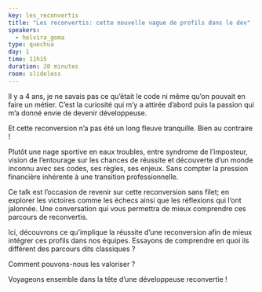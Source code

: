 ```yaml
---
key: les_reconvertis
title: "Les reconvertis: cette nouvelle vague de profils dans le dev"
speakers:
  - helvira_goma
type: quechua
day: 1
time: 11h15
duration: 20 minutes
room: slideless
---
```


Il y a 4 ans, je ne savais pas ce qu’était le code ni même qu’on pouvait en faire un métier. C’est la curiosité qui m’y a attirée d’abord puis la passion qui m’a donné envie de devenir développeuse.

Et cette reconversion n’a pas été un long fleuve tranquille. Bien au contraire !

Plutôt une nage sportive en eaux troubles, entre syndrome de l’imposteur, vision de l’entourage sur les chances de réussite et découverte d’un monde inconnu avec ses codes, ses règles, ses enjeux. Sans compter la pression financière inhérente à une transition professionnelle.

Ce talk est l’occasion de revenir sur cette reconversion sans filet; en explorer les victoires comme les échecs ainsi que les réflexions qui l’ont jalonnée. Une conversation qui vous permettra de mieux comprendre ces parcours de reconvertis.

Ici, découvrons ce qu’implique la réussite d’une reconversion afin de mieux intégrer ces profils dans nos équipes. Essayons de comprendre en quoi ils diffèrent des parcours dits classiques ?

Comment pouvons-nous les valoriser ?

Voyageons ensemble dans la tête d’une développeuse reconvertie !